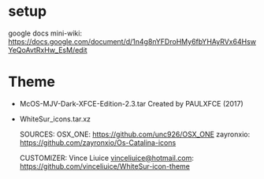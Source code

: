 # setup
google docs mini-wiki: https://docs.google.com/document/d/1n4g8nYFDroHMy6fbYHAyRVx64HswYeQoAvtRxHw_EsM/edit


# Theme
- McOS-MJV-Dark-XFCE-Edition-2.3.tar Created by PAULXFCE (2017)

- WhiteSur_icons.tar.xz

    SOURCES:
    OSX_ONE: https://github.com/unc926/OSX_ONE
    zayronxio: https://github.com/zayronxio/Os-Catalina-icons

    CUSTOMIZER:
    Vince Liuice <vinceliuice@hotmail.com>: https://github.com/vinceliuice/WhiteSur-icon-theme